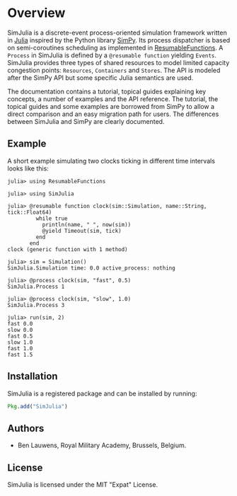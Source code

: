 # Overview

SimJulia is a discrete-event process-oriented simulation framework written in [Julia](http://julialang.org/) inspired by the Python library [SimPy](https://simpy.readthedocs.io/). Its process dispatcher is based on semi-coroutines scheduling as implemented in [ResumableFunctions](https://github.com/BenLauwens/ResumableFunctions.jl.git). A `Process` in SimJulia is defined by a `@resumable function` yielding `Events`. SimJulia provides three types of shared resources to model limited capacity congestion points: `Resources`, `Containers` and `Stores`. The API is modeled after the SimPy API but some specific Julia semantics are used.

The documentation contains a tutorial, topical guides explaining key concepts, a number of examples and the API reference. The tutorial, the topical guides and some examples are borrowed from SimPy to allow a direct comparison and an easy migration path for users. The differences between SimJulia and SimPy are clearly documented.

## Example

A short example simulating two clocks ticking in different time intervals looks like this:

```jldoctest
julia> using ResumableFunctions

julia> using SimJulia

julia> @resumable function clock(sim::Simulation, name::String, tick::Float64)
         while true
           println(name, " ", now(sim))
           @yield Timeout(sim, tick)
         end
       end
clock (generic function with 1 method)

julia> sim = Simulation()
SimJulia.Simulation time: 0.0 active_process: nothing

julia> @process clock(sim, "fast", 0.5)
SimJulia.Process 1

julia> @process clock(sim, "slow", 1.0)
SimJulia.Process 3

julia> run(sim, 2)
fast 0.0
slow 0.0
fast 0.5
slow 1.0
fast 1.0
fast 1.5
```

## Installation

SimJulia is a registered package and can be installed by running:
```julia
Pkg.add("SimJulia")
```

## Authors

* Ben Lauwens, Royal Military Academy, Brussels, Belgium.

## License

SimJulia is licensed under the MIT "Expat" License.